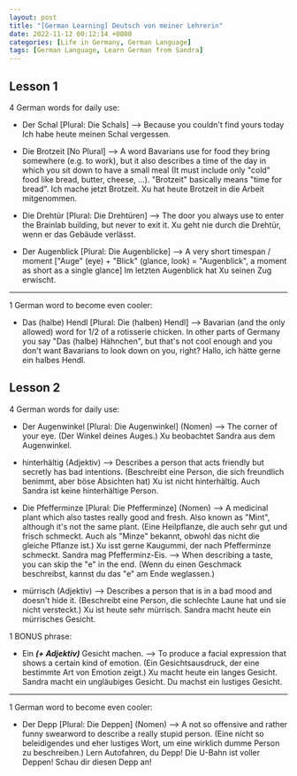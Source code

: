```yaml
---
layout: post
title: "[German Learning] Deutsch von meiner Lehrerin"
date: 2022-11-12 00:12:14 +0800
categories: [Life in Germany, German Language]
tags: [German Language, Learn German from Sandra]
---
```


## Lesson 1
4 German words for daily use:

- Der Schal [Plural: Die Schals] --> Because you couldn't find yours today
Ich habe heute meinen Schal vergessen.

- Die Brotzeit [No Plural] --> A word Bavarians use for food they bring somewhere (e.g. to work), but it also describes a time of the day in which you sit down to have a small meal (It must include only "cold" food like bread, butter, cheese, ...). "Brotzeit" basically means "time for bread".
Ich mache jetzt Brotzeit. Xu hat heute Brotzeit in die Arbeit mitgenommen.

- Die Drehtür [Plural: Die Drehtüren] --> The door you always use to enter the Brainlab building, but never to exit it.
Xu geht nie durch die Drehtür, wenn er das Gebäude verlässt.

- Der Augenblick [Plural: Die Augenblicke] --> A very short timespan / moment ["Auge" (eye) + "Blick" (glance, look) = "Augenblick", a moment as short as a single glance]
Im letzten Augenblick hat Xu seinen Zug erwischt.

__________________________________________________

1 German word to become even cooler:
- Das (halbe) Hendl [Plural: Die (halben) Hendl] --> Bavarian (and the only allowed) word for 1/2 of a rotisserie chicken. In other parts of Germany you say "Das (halbe) Hähnchen", but that's not cool enough and you don't want Bavarians to look down on you, right?
Hallo, ich hätte gerne ein halbes Hendl.


## Lesson 2
4 German words for daily use:

- Der Augenwinkel [Plural: Die Augenwinkel] (Nomen) --> The corner of your eye. (Der Winkel deines Auges.)
Xu beobachtet Sandra aus dem Augenwinkel.

- hinterhältig (Adjektiv) --> Describes a person that acts friendly but secretly has bad intentions. (Beschreibt eine Person, die sich freundlich benimmt, aber böse Absichten hat)
Xu ist nicht hinterhältig. Auch Sandra ist keine hinterhältige Person.

- Die Pfefferminze [Plural: Die Pfefferminze] (Nomen) --> A medicinal plant which also tastes really good and fresh. Also known as "Mint", although it's not the same plant. (Eine Heilpflanze, die auch sehr gut und frisch schmeckt. Auch als "Minze" bekannt, obwohl das nicht die gleiche Pflanze ist.)
Xu isst gerne Kaugummi, der nach Pfefferminze schmeckt. Sandra mag Pfefferminz-Eis. --> When describing a taste, you can skip the "e" in the end. (Wenn du einen Geschmack beschreibst, kannst du das "e" am Ende weglassen.)

- mürrisch (Adjektiv) --> Describes a person that is in a bad mood and doesn't hide it. (Beschreibt eine Person, die schlechte Laune hat und sie nicht versteckt.)
Xu ist heute sehr mürrisch. Sandra macht heute ein mürrisches Gesicht.

1 BONUS phrase:

- Ein ___(+ Adjektiv)___ Gesicht machen. --> To produce a facial expression that shows a certain kind of emotion. (Ein Gesichtsausdruck, der eine bestimmte Art von Emotion zeigt.)
Xu macht heute ein langes Gesicht. Sandra macht ein ungläubiges Gesicht. Du machst ein lustiges Gesicht.
__________________________________________________

1 German word to become even cooler:

- Der Depp [Plural: Die Deppen] (Nomen) --> A not so offensive and rather funny swearword to describe a really stupid person. (Eine nicht so beleidigendes und eher lustiges Wort, um eine wirklich dumme Person zu beschreiben.)
Lern Autofahren, du Depp! Die U-Bahn ist voller Deppen! Schau dir diesen Depp an!
